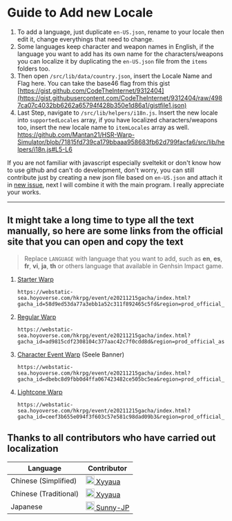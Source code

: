 # Guide to Add new Locale

1. To add a language, just duplicate `en-US.json`, rename to your locale then edit it, change everythings that need to change.
2. Some languages keep character and weapon names in English, if the language you want to add has its own name for the characters/weapons you can localize it by duplicating the `en-US.json` file from the `items` folders too.
3. Then open `/src/lib/data/country.json`, insert the Locale Name and Flag here. You can take the base46 flag from this gist [https://gist.github.com/CodeTheInternet/9312404](https://gist.githubusercontent.com/CodeTheInternet/9312404/raw/4987ca07c4032bb6262a65794f428b350e1d86a1/gistfile1.json)
4. Last Step, navigate to `/src/lib/helpers/i18n.js`. Insert the new locale into `supportedLocales` array, if you have localized characters/weapons too, insert the new locale name to `itemLocales` array as well.
   https://github.com/Mantan21/HSR-Warp-Simulator/blob/71815fd739ca179bbaaa958683fb62d799facfa6/src/lib/helpers/i18n.js#L5-L6

If you are not familiar with javascript especially sveltekit or don't know how to use github and can't do development, don't worry, you can still contribute just by creating a new json file based on `en-US.json` and attach it in [new issue](https://github.com/Mantan21/HSR-Warp-Simulator/issues/new), next I will combine it with the main program. I really appreciate your works.

---

## It might take a long time to type all the text manually, so here are some links from the official site that you can open and copy the text

> Replace `LANGUAGE` with language that you want to add, such as **en**, **es**, **fr**, **vi**, **ja**, **th** or others language that available in Genhsin Impact game.

1. [Starter Warp](https://webstatic-sea.hoyoverse.com/hkrpg/event/e20211215gacha/index.html?gacha_id=58d9ed53da77a3ebb1a52c311f892465c5fd&region=prod_official_asia&lang=en#/)
   ```
   https://webstatic-sea.hoyoverse.com/hkrpg/event/e20211215gacha/index.html?gacha_id=58d9ed53da77a3ebb1a52c311f892465c5fd&region=prod_official_asia&lang=LANGUAGE#/
   ```
2. [Regular Warp](https://webstatic-sea.hoyoverse.com/hkrpg/event/e20211215gacha/index.html?gacha_id=ad9815cdf2308104c377aac42c7f0cdd8d&region=prod_official_asia&lang=en#/)
   ```
   https://webstatic-sea.hoyoverse.com/hkrpg/event/e20211215gacha/index.html?gacha_id=ad9815cdf2308104c377aac42c7f0cdd8d&region=prod_official_asia&lang=LANGUAGE#/
   ```
3. [Character Event Warp](https://webstatic-sea.hoyoverse.com/hkrpg/event/e20211215gacha/index.html?gacha_id=dbebc8d9fbb0d4ffa067423482ce505bc5ea&region=prod_official_asia&lang=en#/) (Seele Banner)
   ```
   https://webstatic-sea.hoyoverse.com/hkrpg/event/e20211215gacha/index.html?gacha_id=dbebc8d9fbb0d4ffa067423482ce505bc5ea&region=prod_official_asia&lang=LANGUAGE#/
   ```
4. [Lightcone Warp](https://webstatic-sea.hoyoverse.com/hkrpg/event/e20211215gacha/index.html?gacha_id=ceef3b655e094f3f603c57e581c98dad09b3&region=prod_official_asia&lang=en#/)
   ```
   https://webstatic-sea.hoyoverse.com/hkrpg/event/e20211215gacha/index.html?gacha_id=ceef3b655e094f3f603c57e581c98dad09b3&region=prod_official_asia&lang=LANGUAGE#/
   ```

## Thanks to all contributors who have carried out localization

<table>
   <thead>
      <tr>
         <th> Language </th>
         <th> Contributor </th>
      </tr>
   <thead>
   <tbody>
      <tr>
         <td> Chinese (Simplified) </td>
         <td>
            <a href="https://github.com/Xyyaua">
               <img width="20px" src="https://avatars.githubusercontent.com/u/44024543?s=20" />
               Xyyaua
            </a>
         </td>
      </tr>
      <tr>
         <td> Chinese (Traditional) </td>
         <td>
            <a href="https://github.com/Xyyaua">
               <img width="20px" src="https://avatars.githubusercontent.com/u/44024543?s=20" />
               Xyyaua
            </a>
         </td>
      </tr>
      <tr>
         <td> Japanese </td>
         <td>
            <a href="https://github.com/Sunny-JP">
               <img width="20px" src="https://avatars.githubusercontent.com/u/122193933?s=20" />
               Sunny-JP
            </a>
         </td>
      </tr>
   </tbody>
</table>
